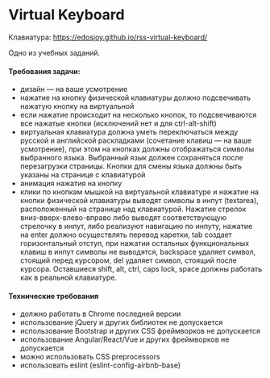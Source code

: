 # Virtual Keyboard

Клавиатура: https://edosjoy.github.io/rss-virtual-keyboard/

Одно из учебных заданий.

#### Требования задачи:
* дизайн — на ваше усмотрение
* нажатие на кнопкy физической клавиатуры должно подсвечивать нажатую кнопку на виртуальной
* если нажатие происходит на несколько кнопок, то подсвечиваются все нажатые кнопки (исключений нет и для ctrl-alt-shift)
* виртуальная клавиатура должна уметь переключаться между русской и английской раскладками (сочетание клавиш — на ваше усмотрение), при этом на кнопках должны отображаться символы выбранного языка. Выбранный язык должен сохраняться после перезагрузки страницы. Кнопки для смены языка должны быть указаны на странице c клавиатурой
* анимация нажатия на кнопку
* клики по кнопкам мышкой на виртуальной клавиатуре и нажатие на кнопки физической клавиатуры выводят символы в инпут (textarea), расположенный на странице над клавиатурой. Нажатие стрелок вниз-вверх-влево-вправо либо выводят соответствующую стрелочку в инпут, либо реализуют навигацию по инпуту, нажатие на enter должно осуществлять перевод каретки, tab создает горизонтальный отступ, при нажатии остальных функциональных клавиш в инпут символы не выводятся, backspace удаляет символ, стоящий перед курсором, del удаляет символ, стоящий после курсора. Оставшиеся shift, alt, ctrl, caps lock, space должны работать как в реальной клавиатуре.

#### Технические требования
* должно работать в Chrome последней версии
* использование jQuery и других библиотек не допускается
* использование Bootstrap и других CSS фреймворков не допускается
* использование Angular/React/Vue и других фреймворков не допускается
* можно использовать CSS preprocessors
* использовать eslint (eslint-config-airbnb-base)
